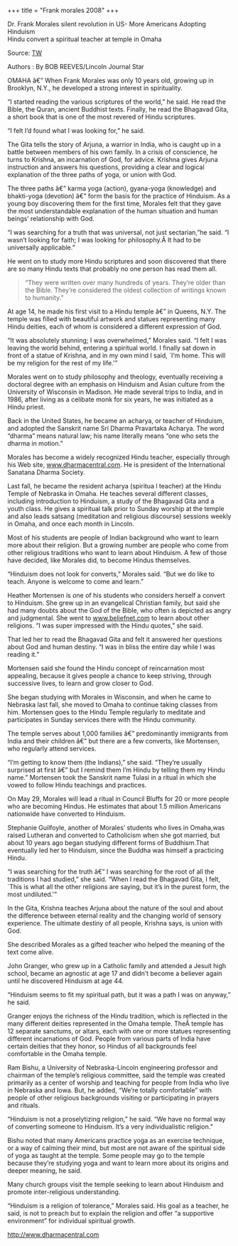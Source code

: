 +++
title = "Frank morales 2008"
+++


Dr. Frank Morales silent revolution in US- More Americans Adopting Hinduism  
Hindu convert a spiritual teacher at temple in Omaha

Source: [TW](http://www.journalstar.com/articles/2008/03/29/living/religion/doc47ed42c7851c6414830327.txt)

Authors : By BOB REEVES/Lincoln Journal Star

OMAHA â€” When Frank Morales was only 10 years old, growing up in Brooklyn, N.Y., he developed a strong interest in spirituality.

“I started reading the various scriptures of the world,” he said. He read the Bible, the Quran, ancient Buddhist texts. Finally, he read the Bhagavad Gita, a short book that is one of the most revered of Hindu scriptures.

“I felt I’d found what I was looking for,” he said.

The Gita tells the story of Arjuna, a warrior in India, who is caught up in a battle between members of his own family. In a crisis of conscience, he turns to Krishna, an incarnation of God, for advice. Krishna gives Arjuna instruction and answers his questions, providing a clear and logical explanation of the three paths of yoga, or union with God.

The three paths â€” karma yoga (action), gyana-yoga (knowledge) and bhakti-yoga (devotion) â€” form the basis for the practice of Hinduism. As a young boy discovering them for the first time, Morales felt that they gave the most understandable explanation of the human situation and human beings’ relationship with God.

“I was searching for a truth that was universal, not just sectarian,”he said. “I wasn’t looking for faith; I was looking for philosophy.Â  It had to be universally applicable.”

He went on to study more Hindu scriptures and soon discovered that there are so many Hindu texts that probably no one person has read them all.

> “They were written over many hundreds of years. They’re older than the Bible. They’re considered the oldest collection of writings known to humanity.”

At age 14, he made his first visit to a Hindu temple â€” in Queens, N.Y. The temple was filled with beautiful artwork and statues representing many Hindu deities, each of whom is considered a different expression of God.

“It was absolutely stunning; I was overwhelmed,” Morales said. “I felt I was leaving the world behind, entering a spiritual world. I finally sat down in front of a statue of Krishna, and in my own mind I said, `I’m home. This will be my religion for the rest of my life.'”

Morales went on to study philosophy and theology, eventually receiving a doctoral degree with an emphasis on Hinduism and Asian culture from the University of Wisconsin in Madison. He made several trips to India, and in 1986, after living as a celibate monk for six years, he was initiated as a Hindu priest.

Back in the United States, he became an acharya, or teacher of Hinduism, and adopted the Sanskrit name Sri Dharma Pravartaka Acharya. The word “dharma” means natural law; his name literally means “one who sets the dharma in motion.”

Morales has become a widely recognized Hindu teacher, especially through his Web site, www.dharmacentral.com. He is president of the International Sanatana Dharma Society.

Last fall, he became the resident acharya (spiritua l teacher) at the Hindu Temple of Nebraska in Omaha. He teaches several different classes, including introduction to Hinduism, a study of the Bhagavad Gita and a youth class. He gives a spiritual talk prior to Sunday
worship at the temple and also leads satsang (meditation and religious discourse) sessions weekly in Omaha, and once each month in Lincoln.

Most of his students are people of Indian background who want to learn more about their religion. But a growing number are people who come from other religious traditions who want to learn about Hinduism. A few of those have decided, like Morales did, to become Hindus themselves.

“Hinduism does not look for converts,” Morales said. “But we do like to teach. Anyone is welcome to come and learn.”

Heather Mortensen is one of his students who considers herself a convert to Hinduism. She grew up in an evangelical Christian family, but said she had many doubts about the God of the Bible, who often is depicted as angry and judgmental. She went to www.beliefnet.com to learn about other religions. “I was super impressed with the Hindu quotes,” she said.

That led her to read the Bhagavad Gita and felt it answered her questions about God and human destiny. “I was in bliss the entire day while I was reading it.”

Mortensen said she found the Hindu concept of reincarnation most appealing, because it gives people a chance to keep striving, through successive lives, to learn and grow closer to God.

She began studying with Morales in Wisconsin, and when he came to Nebraska last fall, she moved to Omaha to continue taking classes from him. Mortensen goes to the Hindu Temple regularly to meditate and participates in Sunday services there with the Hindu community.

The temple serves about 1,000 families â€” predominantly immigrants from India and their children â€” but there are a few converts, like Mortensen, who regularly attend services.

“I’m getting to know them (the Indians),” she said. “They’re usually surprised at first â€” but I remind them I’m Hindu by telling them my Hindu name.” Mortensen took the Sanskrit name Tulasi in a ritual in which she vowed to follow Hindu teachings and practices.

On May 29, Morales will lead a ritual in Council Bluffs for 20 or more people who are becoming Hindus. He estimates that about 1.5 million Americans nationwide have converted to Hinduism.

Stephanie Guilfoyle, another of Morales’ students who lives in Omaha,was raised Lutheran and converted to Catholicism when she got married, but about 10 years ago began studying different forms of Buddhism.That eventually led her to Hinduism, since the Buddha was himself a practicing Hindu.

“I was searching for the truth â€” I was searching for the root of all the traditions I had studied,” she said. “When I read the Bhagavad Gita, I felt, `This is what all the other religions are saying, but it’s in the purest form, the most undiluted.'”

In the Gita, Krishna teaches Arjuna about the nature of the soul and about the difference between eternal reality and the changing world of sensory experience. The ultimate destiny of all people, Krishna says, is union with God.

She described Morales as a gifted teacher who helped the meaning of the text come alive.

John Granger, who grew up in a Catholic family and attended a Jesuit high school, became an agnostic at age 17 and didn’t become a believer again until he discovered Hinduism at age 44.

“Hinduism seems to fit my spiritual path, but it was a path I was on anyway,” he said.

Granger enjoys the richness of the Hindu tradition, which is reflected in the many different deities represented in the Omaha temple. TheÂ temple has 12 separate sanctums, or altars, each with one or more statues representing different incarnations of God. People from
various parts of India have certain deities that they honor, so Hindus of all backgrounds feel comfortable in the Omaha temple.

Ram Bishu, a University of Nebraska-Lincoln engineering professor and chairman of the temple’s religious committee, said the temple was created primarily as a center of worship and teaching for people from India who live in Nebraska and Iowa. But, he added, “We’re totally comfortable” with people of other religious backgrounds visiting or participating in prayers and rituals.

“Hinduism is not a proselytizing religion,” he said. “We have no formal way of converting someone to Hinduism. It’s a very individualistic religion.”

Bishu noted that many Americans practice yoga as an exercise technique, or a way of calming their mind, but most are not aware of the spiritual side of yoga as taught at the temple. Some people may go to the temple because they’re studying yoga and want to learn more
about its origins and deeper meaning, he said.

Many church groups visit the temple seeking to learn about Hinduism and promote inter-religious understanding.

“Hinduism is a religion of tolerance,” Morales said. His goal as a teacher, he said, is not to preach but to explain the religion and offer “a supportive environment” for individual spiritual growth.

http://www.dharmacentral.com

